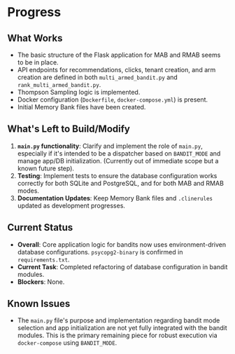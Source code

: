 # Progress

## What Works
- The basic structure of the Flask application for MAB and RMAB seems to be in place.
- API endpoints for recommendations, clicks, tenant creation, and arm creation are defined in both `multi_armed_bandit.py` and `rank_multi_armed_bandit.py`.
- Thompson Sampling logic is implemented.
- Docker configuration (`Dockerfile`, `docker-compose.yml`) is present.
- Initial Memory Bank files have been created.

## What's Left to Build/Modify
1.  **`main.py` functionality**: Clarify and implement the role of `main.py`, especially if it's intended to be a dispatcher based on `BANDIT_MODE` and manage app/DB initialization. (Currently out of immediate scope but a known future step).
2.  **Testing**: Implement tests to ensure the database configuration works correctly for both SQLite and PostgreSQL, and for both MAB and RMAB modes.
3.  **Documentation Updates**: Keep Memory Bank files and `.clinerules` updated as development progresses.

## Current Status
- **Overall**: Core application logic for bandits now uses environment-driven database configurations. `psycopg2-binary` is confirmed in `requirements.txt`.
- **Current Task**: Completed refactoring of database configuration in bandit modules.
- **Blockers**: None.

## Known Issues
- The `main.py` file's purpose and implementation regarding bandit mode selection and app initialization are not yet fully integrated with the bandit modules. This is the primary remaining piece for robust execution via `docker-compose` using `BANDIT_MODE`.
